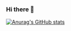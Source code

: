 ### Hi there 👋

[![Anurag's GitHub stats](https://github-readme-stats.vercel.app/api?username=Gxy-2001)](https://github.com/anuraghazra/github-readme-stats)
<!--
**Gxy-2001/Gxy-2001** is a ✨ _special_ ✨ repository because its `README.md` (this file) appears on your GitHub profile.

Here are some ideas to get you started:

- 🔭 I’m currently working on ...
- 🌱 I’m currently learning ...
- 👯 I’m looking to collaborate on ...
- 🤔 I’m looking for help with ...
- 💬 Ask me about ...
- 📫 How to reach me: ...
- 😄 Pronouns: ...
- ⚡ Fun fact: ...
-->
